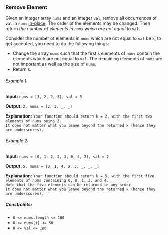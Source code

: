 <h3>Remove Element</h3>

<p>Given an integer array <code>nums</code> and an integer <code>val</code>, remove all occurrences of <code>val</code> 
in <code>nums</code> <a href="https://en.wikipedia.org/wiki/In-place_algorithm">in-place</a>. The order of the elements 
may be changed. Then return <i>the number of elements in <code>nums</code> which are not equal to <code>val</code></i>.</p>

<p>Consider the number of elements in <code>nums</code> which are not equal to <code>val</code> be <code>k</code>, to get 
accepted, you need to do the following things:</p>
<ul>
    <li>Change the array <code>nums</code> such that the first <code>k</code> elements of <code>nums</code> contain the 
elements which are not equal to <code>val</code>. The remaining elements of <code>nums</code> are not important as well as the size of <code>nums</code>.</li>
    <li>Return <code>k</code>.</li>
</ul>

<h6>Example 1:</h6>
<p><b>Input:</b> <code>nums = [3, 2, 2, 3], val = 3</code></p>
<p><b>Output:</b> <code>2, nums = [2, 2, _, _]</code></p>
<p><b>Explanation:</b> <code>Your function should return k = 2, with the first two elements of nums being 2.
It does not matter what you leave beyond the returned k (hence they are underscores).</code></p>

<h6>Example 2:</h6>
<p><b>Input:</b> <code>nums = [0, 1, 2, 2, 3, 0, 4, 2], val = 2</code></p>
<p><b>Output:</b> <code>5, nums = [0, 1, 4, 0, 3, _, _, _]</code></p>
<p><b>Explanation:</b> <code>Your function should return k = 5, with the first five elements of nums containing 0, 0, 1, 3, and 4.
Note that the five elements can be returned in any order.
It does not matter what you leave beyond the returned k (hence they are underscores).</code></p>

<h5>Constraints:</h5>
<ul>
    <li><code>0 <= nums.length <= 100</code></li>
    <li><code>0 <= nums[i] <= 50</code></li>
    <li><code>0 <= val <= 100</code></li>
</ul>